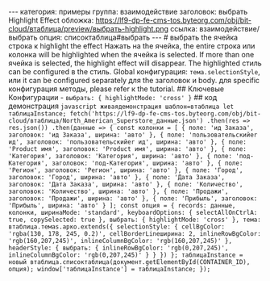 --- категория: примеры группа: взаимодействие заголовок: выбрать Highlight Effect обложка: https://lf9-dp-fe-cms-tos.byteorg.com/obj/bit-cloud/втаблица/preview/выбрать-highlight.png ссылка: взаимодействие/выбрать опция: списоктаблица#выбрать --- # выбрать the ячейка строка к highlight the effect Нажать на the ячейка, the entire строка или колонка will be highlighted when the ячейка is selected. If more than one ячейка is selected, the highlight effect will disappear. The highlighted стиль can be configured в the стиль. Global конфигурация: `тема.selectionStyle`, или it can be configured separately для the заголовок и body. для specific конфигурация методы, please refer к the tutorial. ## Ключевые Конфигурации - `выбрать: { highlightMode: 'cross' }` ## код демонстрация ```javascript живаядемонстрация шаблон=втаблица let таблицаInstance; fetch('https://lf9-dp-fe-cms-tos.byteorg.com/obj/bit-cloud/втаблица/North_American_Superstore_данные.json') .then(res => res.json()) .then(данные => { const колонки = [ { поле: 'ид Заказа', заголовок: 'ид Заказа', ширина: 'авто' }, { поле: 'пользовательскийer ид', заголовок: 'пользовательскийer ид', ширина: 'авто' }, { поле: 'Product имя', заголовок: 'Product имя', ширина: 'авто' }, { поле: 'Категория', заголовок: 'Категория', ширина: 'авто' }, { поле: 'под-Категория', заголовок: 'под-Категория', ширина: 'авто' }, { поле: 'Регион', заголовок: 'Регион', ширина: 'авто' }, { поле: 'Город', заголовок: 'Город', ширина: 'авто' }, { поле: 'Дата Заказа', заголовок: 'Дата Заказа', ширина: 'авто' }, { поле: 'Количество', заголовок: 'Количество', ширина: 'авто' }, { поле: 'Продажи', заголовок: 'Продажи', ширина: 'авто' }, { поле: 'Прибыль', заголовок: 'Прибыль', ширина: 'авто' } ]; const опция = { records: данные, колонки, ширинаMode: 'standard', keyboardOptions: { selectAllOnCtrlA: true, copySelected: true }, выбрать: { highlightMode: 'cross' }, тема: втаблица.темаs.арко.extends({ selectionStyle: { cellBgColor: 'rgba(130, 178, 245, 0.2)', cellBorderLineширина: 2, inlineRowBgColor: 'rgb(160,207,245)', inlineColumnBgColor: 'rgb(160,207,245)' }, headerStyle: { выбрать: { inlineRowBgColor: 'rgb(0,207,245)', inlineColumnBgColor: 'rgb(0,207,245)' } } }) }; таблицаInstance = новый втаблица.списоктаблица(документ.getElementById(CONTAINER_ID), опция); window['таблицаInstance'] = таблицаInstance; }); ``` 